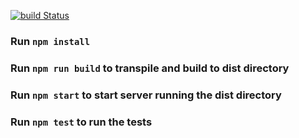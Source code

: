 [![build Status](https://travis-ci.org/bradford-hamilton/car-crm-server.svg?branch=master)](https://travis-ci.org/bradford-hamilton/car-crm-server)

### Run `npm install`

### Run `npm run build` to transpile and build to dist directory

### Run `npm start` to start server running the dist directory

### Run `npm test` to run the tests
